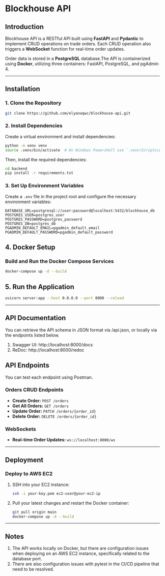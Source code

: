 # Blockhouse API

## Introduction
Blockhouse API is a RESTful API built using **FastAPI** and **Pydantic** to implement CRUD operations on trade orders. Each CRUD operation also triggers a **WebSocket** function for real-time order updates. 

Order data is stored in a **PostgreSQL** database.The API is containerized using **Docker**, utilizing three containers: FastAPI, PostgreSQL, and pgAdmin 4.

---

## Installation

### 1. Clone the Repository
```sh
git clone https://github.com/elyanaqwc/blockhouse-api.git
```

### 2. Install Dependencies
Create a virtual environment and install dependencies:
```sh
python -m venv venv
source .venv/bin/activate  # On Windows Powershell use `.venv\Scripts\Activate.ps1`
```
Then, install the required dependencies:
```sh
cd backend
pip install -r requirements.txt
```

### 3. Set Up Environment Variables
Create a `.env` file in the project root and configure the necessary environment variables:
```env
DATABASE_URL=postgresql://user:password@localhost:5432/blockhouse_db
POSTGRES_USER=postgres_user
POSTGRES_PASSWORD=postgres_password
POSTGRES_DB=postgres_db
PGADMIN_DEFAULT_EMAIL=pgadmin_default_email
PGADMIN_DEFAULT_PASSWORD=pgadmin_default_password
```

## 4. Docker Setup
### Build and Run the Docker Compose Services
```sh
docker-compose up -d --build
```

## 5. Run the Application
```sh
uvicorn server:app --host 0.0.0.0 --port 8000 --reload
```

---

## API Documentation

You can retrieve the API schema in JSON format via /api.json, or locally via the endpoints listed below. 

1. Swagger UI: http://localhost:8000/docs
2. ReDoc: http://localhost:8000/redoc

## API Endpoints

You can test each endpoint using Postman. 

### Orders CRUD Endpoints
- **Create Order:** `POST /orders`
- **Get All Orders:** `GET /orders`
- **Update Order:** `PATCH /orders/{order_id}`
- **Delete Order:** `DELETE /orders/{order_id}`

### WebSockets
- **Real-time Order Updates:** `ws://localhost:8000/ws`

---

## Deployment
### Deploy to AWS EC2
1. SSH into your EC2 instance:
   ```sh
   ssh -i your-key.pem ec2-user@your-ec2-ip
   ```
2. Pull your latest changes and restart the Docker container:
   ```sh
   git pull origin main
   docker-compose up -d --build
   ```

---

## Notes
1. The API works locally on Docker, but there are configuration issues when deploying on an AWS EC2 instance, specifically related to the database port.
2. There are also configuration issues with pytest in the CI/CD pipeline that need to be resolved.